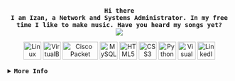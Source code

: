 <p align="center">
  <samp>
    <b>
      Hi there
    <br>
      I am Izan, a Network and Systems Administrator. In my free time I like to make music. Have you heard my songs yet? 
    </b>
    <br>
      <a href="https://open.spotify.com/intl-es/artist/1hSW0fGEl6NnWyHfW1CZ95" target="_blank">
        <img src="https://readme-typing-svg.herokuapp.com?font=Time+New+Roman&color=1DB954&size=25&center=true&vCenter=true&width=600&height=100&lines=Click+to+be+redirected+to+my+Spotify">
      </a>
    </br>
</p>


<p align="center">
  <img src="https://cdn.jsdelivr.net/gh/devicons/devicon/icons/linux/linux-original.svg" alt="Linux" width="40" height="40"/>
  <img src="https://upload.wikimedia.org/wikipedia/commons/d/d5/Virtualbox_logo.png" alt="VirtualBox" width="40" height="40"/>
  <img src="https://upload.wikimedia.org/wikipedia/commons/thumb/0/08/Cisco_logo_blue_2016.svg/1920px-Cisco_logo_blue_2016.svg.png" alt="Cisco Packet Tracer" width="80" height="40"/>
  <img src="https://cdn.jsdelivr.net/gh/devicons/devicon/icons/mysql/mysql-original.svg" alt="MySQL" width="40" height="40"/>
  <img src="https://cdn.jsdelivr.net/gh/devicons/devicon/icons/html5/html5-original.svg" alt="HTML5" width="40" height="40"/>
  <img src="https://cdn.jsdelivr.net/gh/devicons/devicon/icons/css3/css3-original.svg" alt="CSS3" width="40" height="40"/>
  <img src="https://cdn.jsdelivr.net/gh/devicons/devicon/icons/python/python-original.svg" alt="Python" width="40" height="40"/>
  <img src="https://cdn.jsdelivr.net/gh/devicons/devicon/icons/vscode/vscode-original.svg" alt="Visual Studio Code" width="40" height="40"/>
  <a href="https://www.linkedin.com/in/izlozano/" target="_blank">
    <img src="https://cdn.jsdelivr.net/gh/devicons/devicon/icons/linkedin/linkedin-original.svg" alt="LinkedIn" width="40" height="40"/>
  </a>
</p>

<details>
<summary><samp><b>More Info</b></samp></summary>

